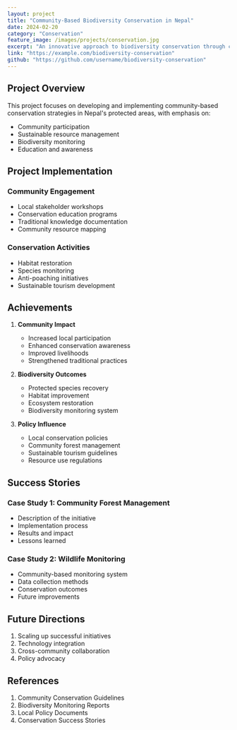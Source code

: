 ```yaml
---
layout: project
title: "Community-Based Biodiversity Conservation in Nepal"
date: 2024-02-20
category: "Conservation"
feature_image: /images/projects/conservation.jpg
excerpt: "An innovative approach to biodiversity conservation through community engagement and sustainable practices in Nepal's protected areas."
link: "https://example.com/biodiversity-conservation"
github: "https://github.com/username/biodiversity-conservation"
---
```


## Project Overview

This project focuses on developing and implementing community-based conservation strategies in Nepal's protected areas, with emphasis on:
- Community participation
- Sustainable resource management
- Biodiversity monitoring
- Education and awareness

## Project Implementation

### Community Engagement
- Local stakeholder workshops
- Conservation education programs
- Traditional knowledge documentation
- Community resource mapping

### Conservation Activities
- Habitat restoration
- Species monitoring
- Anti-poaching initiatives
- Sustainable tourism development

## Achievements

1. **Community Impact**
   - Increased local participation
   - Enhanced conservation awareness
   - Improved livelihoods
   - Strengthened traditional practices

2. **Biodiversity Outcomes**
   - Protected species recovery
   - Habitat improvement
   - Ecosystem restoration
   - Biodiversity monitoring system

3. **Policy Influence**
   - Local conservation policies
   - Community forest management
   - Sustainable tourism guidelines
   - Resource use regulations

## Success Stories

### Case Study 1: Community Forest Management
- Description of the initiative
- Implementation process
- Results and impact
- Lessons learned

### Case Study 2: Wildlife Monitoring
- Community-based monitoring system
- Data collection methods
- Conservation outcomes
- Future improvements

## Future Directions

1. Scaling up successful initiatives
2. Technology integration
3. Cross-community collaboration
4. Policy advocacy

## References

1. Community Conservation Guidelines
2. Biodiversity Monitoring Reports
3. Local Policy Documents
4. Conservation Success Stories 